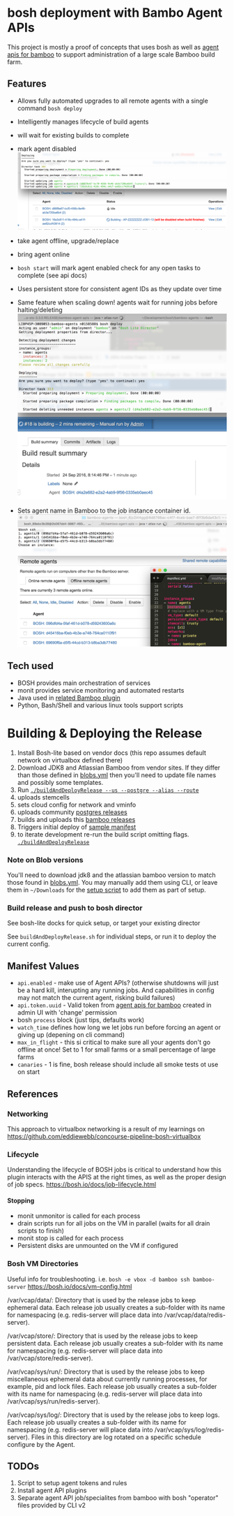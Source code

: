 # bosh deployment with Bambo Agent APIs
This project is mostly a proof of concepts that uses bosh as well as [agent apis for bamboo](https://bitbucket.org/eddiewebb/bamboo-agent-apis) to support administration of a large scale Bamboo build farm.



## Features
- Allows fully automated upgrades to all remote agents with a single command `bosh deploy`
- Intelligently manages lifecycle of build agents
 - will wait for existing builds to complete
 - mark agent disabled
   ![Agents are marked disabled while current workload completes before being destroyed/updated](/material/images/aafb-agent-marked-disabled.png)
 - take agent offline, upgrade/replace
 - bring agent online
 - `bosh start` will mark agent enabled check for any open tasks to complete (see api docs)
- Uses persistent store for consistent agent IDs as they update over time
- Same feature when scaling down! agents wait for running jobs before halting/deleting
![deletes and halts wait for running bamboo jobs](/material/images/aafb-delete-wait.png)


- Sets agent name in Bamboo to the job instance container id. ![Agent names in bamboo match bosh container id](/material/images/aafb-agent-ids-match-bamboo.png)

## Tech used
- BOSH provides main orchestration of services
- monit provides service monitoring and automated restarts
- Java used in [related Bamboo plugin](https://bitbucket.org/eddiewebb/bamboo-agent-apis)
- Python, Bash/Shell and various linux tools support scripts


# Building & Deploying the Release

1. Install Bosh-lite based on vendor docs (this repo assumes default network on virtualbox defined there)
1. Download JDK8 and Atlassian Bamboo from vendor sites.  If they differ than those defined in [blobs.yml](release/config/blobs.yml) then you'll need to update file names and possibly some templates.
2. Run [`./buildAndDeployRelease --us --postgre --alias --route`](buildAndDeployRelease.sh)
 1. uploads stemcells
 2. sets cloud config for network and vminfo
 3. uploads community [postgres releases](https://github.com/cloudfoundry/postgres-release)
 4. builds and uploads this [bamboo releases](release)
 5. Triggers initial deploy of [sample manifest](manifest.yml)
 6. to iterate development re-run the build script omitting flags. [`./buildAndDeployRelease`](buildAndDeployRelease.sh)


### Note on Blob versions
You'll need to download jdk8 and the atlassian bamboo version to match those found in [blobs.yml](release/config/blobs.yml). You may manually add them using CLI, or leave them in `~/Downloads` for the [setup script](buildAndDeployRelease.sh) to add them as part of setup.


### Build release and push to bosh director
See bosh-lite docks for quick setup, or target your existing director

See `buildAndDeployRelease.sh` for individual steps, or run it to deploy the current config.

## Manifest Values
- `api.enabled` - make use of Agent APIs? (otherwise shutdowns will just be a hard kill, interupting any running jobs. And capabilities in config may not match the current agent, risking build failures)
- `api.token.uuid` - Valid token from [agent apis for bamboo](https://bitbucket.org/eddiewebb/bamboo-agent-apis) created in admin UI with 'change' permission
- bosh `process` block (just tips, defaults work)
 - `watch_time` defines how long we let jobs run before forcing an agent or giving up (depening on cli command)
 - `max_in_flight` - this si critical to make sure all your agents don't go offline at once! Set to 1 for small farms or a small percentage of large farms
 - `canaries` - 1 is fine, bosh release should include all smoke tests ot use on start


## References

### Networking
This approach to virtualbox networking is a result of my learnings on https://github.com/eddiewebb/concourse-pipeline-bosh-virtualbox

### Lifecycle
Understanding the lifecycle of BOSH jobs is critical to understand how this plugin interacts with the APIS at the right times, as well as the proper design of job specs.
https://bosh.io/docs/job-lifecycle.html

#### Stopping
- monit unmonitor is called for each process
- drain scripts run for all jobs on the VM in parallel
  (waits for all drain scripts to finish)
- monit stop is called for each process
- Persistent disks are unmounted on the VM if configured




### Bosh VM Directories
Useful info for troubleshooting.
 i.e. `bosh -e vbox -d bamboo ssh bamboo-server`
https://bosh.io/docs/vm-config.html

/var/vcap/data/: Directory that is used by the release jobs to keep ephemeral data. Each release job usually creates a sub-folder with its name for namespacing (e.g. redis-server will place data into /var/vcap/data/redis-server).

/var/vcap/store/: Directory that is used by the release jobs to keep persistent data. Each release job usually creates a sub-folder with its name for namespacing (e.g. redis-server will place data into /var/vcap/store/redis-server).

/var/vcap/sys/run/: Directory that is used by the release jobs to keep miscellaneous ephemeral data about currently running processes, for example, pid and lock files. Each release job usually creates a sub-folder with its name for namespacing (e.g. redis-server will place data into /var/vcap/sys/run/redis-server).

/var/vcap/sys/log/: Directory that is used by the release jobs to keep logs. Each release job usually creates a sub-folder with its name for namespacing (e.g. redis-server will place data into /var/vcap/sys/log/redis-server). Files in this directory are log rotated on a specific schedule configure by the Agent.


## TODOs
1) Script to setup agent tokens and rules
2) Install agent API plugins
3) Separate agent API job/specialites from bamboo with bosh "operator" files provided by CLI v2
